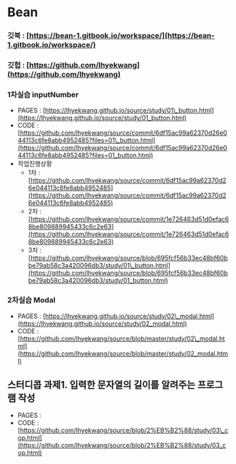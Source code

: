 # Bean

### 깃북 : [https://bean-1.gitbook.io/workspace/](https://bean-1.gitbook.io/workspace/)

### 깃헙 : [https://github.com/lhyekwang](https://github.com/lhyekwang)

### 1차실습 inputNumber

* PAGES : [https://lhyekwang.github.io/source/study/01\_button.html](https://lhyekwang.github.io/source/study/01_button.html)
* CODE : [https://github.com/lhyekwang/source/commit/6df15ac99a62370d26e044113c6fe8abb4952485?files=01\_button.html](https://github.com/lhyekwang/source/commit/6df15ac99a62370d26e044113c6fe8abb4952485?files=01_button.html)
* 작업진행상황
  * 1차 : [https://github.com/lhyekwang/source/commit/6df15ac99a62370d26e044113c6fe8abb4952485](https://github.com/lhyekwang/source/commit/6df15ac99a62370d26e044113c6fe8abb4952485)
  * 2차 : [https://github.com/lhyekwang/source/commit/1e726463d51d0efac68be809889945433c6c2e63](https://github.com/lhyekwang/source/commit/1e726463d51d0efac68be809889945433c6c2e63)  
  * 3차 : [https://github.com/lhyekwang/source/blob/695fcf56b33ec48bf60bbe79ab58c3a420096db3/study/01\_button.html](https://github.com/lhyekwang/source/blob/695fcf56b33ec48bf60bbe79ab58c3a420096db3/study/01_button.html)

### 2차실습 Modal 

* PAGES : [https://lhyekwang.github.io/source/study/02\_modal.html](https://lhyekwang.github.io/source/study/02_modal.html)
* CODE : [https://github.com/lhyekwang/source/blob/master/study/02\_modal.html](https://github.com/lhyekwang/source/blob/master/study/02_modal.html)

## 스터디콥 과제1. 입력한 문자열의 길이를 알려주는 프로그램 작성 

* PAGES : 
* CODE : [https://github.com/lhyekwang/source/blob/2%EB%B2%88/study/03\_cop.html](https://github.com/lhyekwang/source/blob/2%EB%B2%88/study/03_cop.html)

